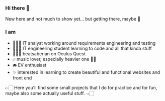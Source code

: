 ### Hi there 👋

<!--
**judetta/judetta** is a ✨ _special_ ✨ repository because its `README.md` (this file) appears on your GitHub profile.

Here are some ideas to get you started:

- 🔭 I’m currently working on ...
- 🌱 I’m currently learning ...
- 👯 I’m looking to collaborate on ...
- 🤔 I’m looking for help with ...
- 💬 Ask me about ...
- 📫 How to reach me: ...
- 😄 Pronouns: ...
- ⚡ Fun fact: ...
-->

New here and not much to show yet... but getting there, maybe 🤔

### I am 

- 👩🏻‍💻 IT analyst working around requirements engineering and testing
- 👩🏻‍🎓 IT engineering student learning to code and all that kinda stuff
- 🤸🏻‍♀️ beatsaberian on Oculus Quest
- 🎶 music lover, especially heavier one 🤘🏻
- 🚘 EV enthusiast
- ✨ interested in learning to create beautiful and functional websites and front end

👉🏻 Here you'll find some small projects that I do for practice and for fun, maybe also some actually useful stuff. 👈🏻 
